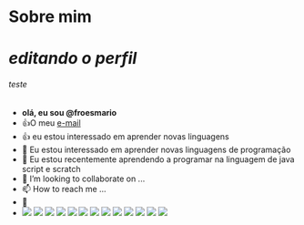 # Sobre mim

# *editando o perfil*
###### teste

- **olá, eu sou @froesmario**
- :+1:O meu [e-mail](mario.froes@escola.pr.gov.br)
- :+1: eu estou interessado em aprender novas linguagens
- 👀 Eu estou interessado em aprender novas linguagens de programação
- 🌱 Eu estou recentemente aprendendo a programar na linguagem de java script e scratch
- 💞️ I’m looking to collaborate on ...
- 📫 How to reach me ...
- 👀
- ![](https://img.shields.io/badge/Scratch-4D97FF?style=for-the-badge&logo=Scratch&logoColor=white)
![](https://img.shields.io/badge/JavaScript-323330?style=for-the-badge&logo=javascript&logoColor=F7DF1E)
![](https://img.shields.io/badge/Duolingo-58CC02?style=for-the-badge&logo=Duolingo&logoColor=white)
![](https://img.shields.io/badge/Canva-%2300C4CC.svg?&style=for-the-badge&logo=Canva&logoColor=white)
![](https://img.shields.io/badge/WhatsApp-25D366?style=for-the-badge&logo=whatsapp&logoColor=white)
![](https://img.shields.io/badge/KFC-F40027?style=for-the-badge&logo=kfc&logoColor=white)
![](https://img.shields.io/badge/FIFA-B7312F?style=for-the-badge&logo=fifa&logoColor=white)
![](https://img.shields.io/badge/PlayStation-003791?style=for-the-badge&logo=playstation&logoColor=white)
![](https://img.shields.io/badge/Xbox-107C10?style=for-the-badge&logo=xbox&logoColor=white)
![](https://img.shields.io/badge/Discord-5865F2?style=for-the-badge&logo=discord&logoColor=white)
![](https://img.shields.io/badge/Skype-00AFF0?style=for-the-badge&logo=skype&logoColor=white)
![](https://img.shields.io/badge/Android_Studio-3DDC84?style=for-the-badge&logo=android-studio&logoColor=white)
![](https://img.shields.io/badge/Gmail-D14836?style=for-the-badge&logo=gmail&logoColor=white)
![]()
